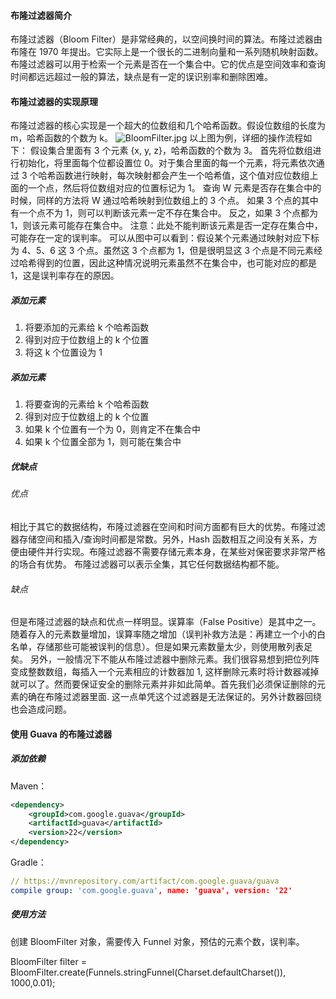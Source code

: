 #### 布隆过滤器简介
布隆过滤器（Bloom Filter）是非常经典的，以空间换时间的算法。布隆过滤器由布隆在 1970 年提出。它实际上是一个很长的二进制向量和一系列随机映射函数。布隆过滤器可以用于检索一个元素是否在一个集合中。它的优点是空间效率和查询时间都远远超过一般的算法，缺点是有一定的误识别率和删除困难。
#### 布隆过滤器的实现原理
布隆过滤器的核心实现是一个超大的位数组和几个哈希函数。假设位数组的长度为 m，哈希函数的个数为 k。
![BloomFilter.jpg](0)
以上图为例，详细的操作流程如下：
假设集合里面有 3 个元素 {x, y, z}，哈希函数的个数为 3。
首先将位数组进行初始化，将里面每个位都设置位 0。对于集合里面的每一个元素，将元素依次通过 3 个哈希函数进行映射，每次映射都会产生一个哈希值，这个值对应位数组上面的一个点，然后将位数组对应的位置标记为 1。
查询 W 元素是否存在集合中的时候，同样的方法将 W 通过哈希映射到位数组上的 3 个点。
如果 3 个点的其中有一个点不为 1，则可以判断该元素一定不存在集合中。
反之，如果 3 个点都为 1，则该元素可能存在集合中。
注意：此处不能判断该元素是否一定存在集合中，可能存在一定的误判率。
可以从图中可以看到：假设某个元素通过映射对应下标为 4、5、6 这 3 个点。虽然这 3 个点都为 1，但是很明显这 3 个点是不同元素经过哈希得到的位置，因此这种情况说明元素虽然不在集合中，也可能对应的都是 1，这是误判率存在的原因。
##### 添加元素
1. 将要添加的元素给 k 个哈希函数
2. 得到对应于位数组上的 k 个位置
3. 将这 k 个位置设为 1
##### 添加元素
1. 将要查询的元素给 k 个哈希函数
2. 得到对应于位数组上的 k 个位置
3. 如果 k 个位置有一个为 0，则肯定不在集合中
4. 如果 k 个位置全部为 1，则可能在集合中
##### 优缺点
###### 优点
相比于其它的数据结构，布隆过滤器在空间和时间方面都有巨大的优势。布隆过滤器存储空间和插入/查询时间都是常数。另外，Hash 函数相互之间没有关系，方便由硬件并行实现。布隆过滤器不需要存储元素本身，在某些对保密要求非常严格的场合有优势。
布隆过滤器可以表示全集，其它任何数据结构都不能。
###### 缺点
但是布隆过滤器的缺点和优点一样明显。误算率（False Positive）是其中之一。随着存入的元素数量增加，误算率随之增加（误判补救方法是：再建立一个小的白名单，存储那些可能被误判的信息）。但是如果元素数量太少，则使用散列表足矣。
另外，一般情况下不能从布隆过滤器中删除元素。我们很容易想到把位列阵变成整数数组，每插入一个元素相应的计数器加 1, 这样删除元素时将计数器减掉就可以了。然而要保证安全的删除元素并非如此简单。首先我们必须保证删除的元素的确在布隆过滤器里面. 这一点单凭这个过滤器是无法保证的。另外计数器回绕也会造成问题。

#### 使用 Guava 的布隆过滤器

##### 添加依赖
Maven：
```xml
<dependency>
    <groupId>com.google.guava</groupId>
    <artifactId>guava</artifactId>
    <version>22</version>
</dependency>
```
Gradle：
```yaml
// https://mvnrepository.com/artifact/com.google.guava/guava
compile group: 'com.google.guava', name: 'guava', version: '22'
```
##### 使用方法
创建 BloomFilter 对象，需要传入 Funnel 对象，预估的元素个数，误判率。

BloomFilter<String> filter = BloomFilter.create(Funnels.stringFunnel(Charset.defaultCharset()), 1000,0.01);
